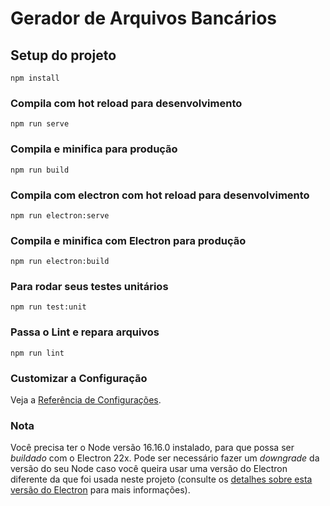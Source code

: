 # Gerador de Arquivos Bancários

## Setup do projeto
```
npm install
```

### Compila com hot reload para desenvolvimento
```
npm run serve
```

### Compila e minifica para produção
```
npm run build
```

### Compila com electron com hot reload para desenvolvimento
```
npm run electron:serve
```

### Compila e minifica com Electron para produção
```
npm run electron:build
```

### Para rodar seus testes unitários
```
npm run test:unit
```

### Passa o Lint e repara arquivos
```
npm run lint
```

### Customizar a Configuração
Veja a [Referência de Configurações](https://cli.vuejs.org/config/).

### Nota
Você precisa ter o Node versão 16.16.0 instalado, para que possa ser *buildado* com o Electron 22x.
Pode ser necessário fazer um *downgrade* da versão do seu Node caso você queira usar uma versão do Electron diferente da que foi usada neste projeto (consulte os [detalhes sobre esta versão do Electron](https://www.electronjs.org/pt/blog/electron-22-0) para mais informações).